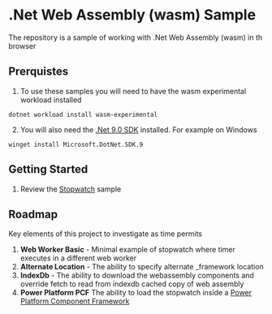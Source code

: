# .Net Web Assembly (wasm) Sample

The repository is a sample of working with .Net Web Assembly (wasm) in th browser

## Prerquistes


1. To use these samples you will need to have the wasm experimental workload installed

```pwsh
dotnet workload install wasm-experimental
```

2. You will also need the [.Net 9.0 SDK](https://dotnet.microsoft.com/download/dotnet/9.0) installed. For example on Windows

```pwsh
winget install Microsoft.DotNet.SDK.9
```

## Getting Started

1. Review the [Stopwatch](./src/stopwatch/README.md) sample

## Roadmap

Key elements of this project to investigate as time permits

1. **Web Worker Basic** - Minimal example of stopwatch where timer executes in a different web worker
2. **Alternate Location** - The ability to specify alternate _framework location
3. **IndexDb** - The ability to download the webassembly components and override fetch to read from indexdb cached copy of web assembly 
4. **Power Platform PCF** The ability to load the stopwatch inside a [Power Platform Component Framework](https://learn.microsoft.com/power-apps/developer/component-framework/overview)
